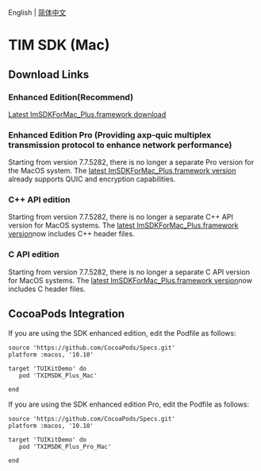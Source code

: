 English | [简体中文](./README_ZH.md)

# TIM SDK (Mac)

## Download Links

### Enhanced Edition(Recommend)
[Latest ImSDKForMac_Plus.framework download](https://im.sdk.qcloud.com/download/plus/7.7.5282/ImSDKForMac_Plus_7.7.5282.framework.zip)

### Enhanced Edition Pro (Providing axp-quic multiplex transmission protocol to enhance network performance)
Starting from version 7.7.5282, there is no longer a separate Pro version for the MacOS system. The [latest ImSDKForMac_Plus.framework version](https://im.sdk.qcloud.com/download/plus/7.7.5282/ImSDKForMac_Plus_7.7.5282.framework.zip) already supports QUIC and encryption capabilities.

### C++ API edition
Starting from version 7.7.5282, there is no longer a separate C++ API version for MacOS systems. The [latest ImSDKForMac_Plus.framework version](https://im.sdk.qcloud.com/download/plus/7.7.5282/ImSDKForMac_Plus_7.7.5282.framework.zip)now includes C++ header files.

### C API edition
Starting from version 7.7.5282, there is no longer a separate C API version for MacOS systems. The [latest ImSDKForMac_Plus.framework version](https://im.sdk.qcloud.com/download/plus/7.7.5282/ImSDKForMac_Plus_7.7.5282.framework.zip)now includes C header files.

## CocoaPods Integration

If you are using the SDK enhanced edition, edit the Podfile as follows:

```
source 'https://github.com/CocoaPods/Specs.git'
platform :macos, '10.10'

target 'TUIKitDemo' do
   pod 'TXIMSDK_Plus_Mac'

end

```

If you are using the SDK enhanced edition Pro, edit the Podfile as follows:

```
source 'https://github.com/CocoaPods/Specs.git'
platform :macos, '10.10'

target 'TUIKitDemo' do
   pod 'TXIMSDK_Plus_Pro_Mac'

end

```
